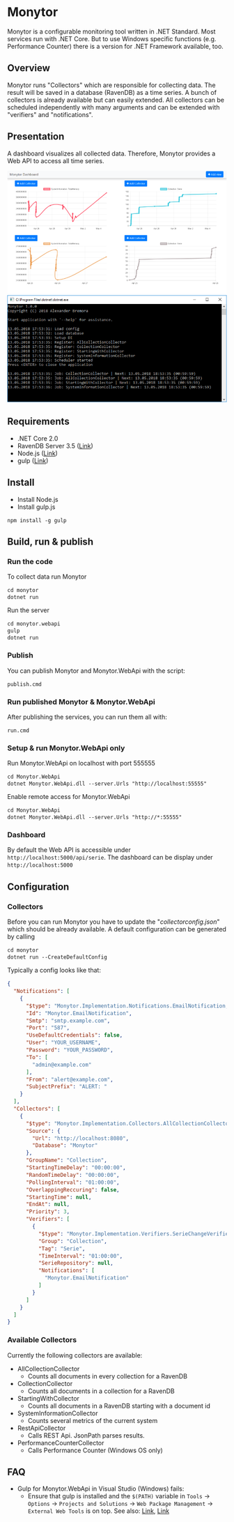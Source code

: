 # Monytor

Monytor is a configurable monitoring tool written in .NET Standard. Most services run with .NET Core. But to use Windows specific functions (e.g. Performance Counter) there is a version for .NET Framework available, too.  

## Overview
Monytor runs "Collectors" which are responsible for collecting data. The result will be saved in a database (RavenDB) as a time series. A bunch of collectors is already available but can easily extended. All collectors can be scheduled independently with many arguments and can be extended with "verifiers" and "notifications".

## Presentation
A dashboard visualizes all collected data. Therefore, Monytor provides a Web API to access all time series.

![Monytor Dashboard](/images/monytor_dashboard.png?raw=true)
![Monytor Collector Console](/images/monytor_console.png?raw=true)

## Requirements
- .NET Core 2.0
- RavenDB Server 3.5 ([Link](https://ravendb.net))
- Node.js ([Link](https://nodejs.org))
- gulp ([Link](https://gulpjs.com)) 

## Install
- Install Node.js
- Install gulp.js
```
npm install -g gulp
```
  
## Build, run & publish
### Run the code
To collect data run Monytor
```
cd monytor
dotnet run
```

Run the server
```
cd monytor.webapi
gulp
dotnet run
```

### Publish
You can publish Monytor and Monytor.WebApi with the script:
```
publish.cmd
```

### Run published Monytor & Monytor.WebApi
After publishing the services, you can run them all with:
```
run.cmd
```

### Setup & run Monytor.WebApi  only
Run Monytor.WebApi on localhost with port 555555
```
cd Monytor.WebApi
dotnet Monytor.WebApi.dll --server.Urls "http://localhost:55555"
```

Enable remote access for Monytor.WebApi 
```
cd Monytor.WebApi
dotnet Monytor.WebApi.dll --server.Urls "http://*:55555"
```

### Dashboard
By default the Web API is accessible under `http://localhost:5000/api/serie`. The dashboard can be display under `http://localhost:5000`

## Configuration
### Collectors
Before you can run Monytor you have to update the "*collectorconfig.json*" which should be already available. A default configuration can be generated by calling

```
cd monytor
dotnet run --CreateDefaultConfig
```
Typically a config looks like that:

```json
{
  "Notifications": [
    {
      "$type": "Monytor.Implementation.Notifications.EmailNotification, Monytor.Implementation",
      "Id": "Monytor.EmailNotification",
      "Smtp": "smtp.example.com",
      "Port": "587",
      "UseDefaultCredentials": false,
      "User": "YOUR_USERNAME",
      "Password": "YOUR_PASSWORD",
      "To": [
        "admin@example.com"
      ],
      "From": "alert@example.com",
      "SubjectPrefix": "ALERT: "
    }
  ],
  "Collectors": [
    {
      "$type": "Monytor.Implementation.Collectors.AllCollectionCollector, Monytor.Implementation",
      "Source": {
        "Url": "http://localhost:8080",
        "Database": "Monytor"
      },
      "GroupName": "Collection",
      "StartingTimeDelay": "00:00:00",
      "RandomTimeDelay": "00:00:00",
      "PollingInterval": "01:00:00",
      "OverlappingReccuring": false,
      "StartingTime": null,
      "EndAt": null,
      "Priority": 3,
      "Verifiers": [
        {
          "$type": "Monytor.Implementation.Verifiers.SerieChangeVerifier, Monytor.Implementation",
          "Group": "Collection",
          "Tag": "Serie",
          "TimeInterval": "01:00:00",
          "SerieRepository": null,
          "Notifications": [
            "Monytor.EmailNotification"
          ]
        }
      ]
    }
  ]
}
```

### Available Collectors
Currently the following collectors are available:
* AllCollectionCollector
  * Counts all documents in every collection for a RavenDB
* CollectionCollector
  * Counts all documents in a collection for a RavenDB
* StartingWithCollector
  * Counts all documents in a RavenDB starting with a document id
* SystemInformationCollector
  * Counts several metrics of the current system
* RestApiCollector
  * Calls REST Api. JsonPath parses results.
* PerformanceCounterCollector
  * Calls Performance Counter (Windows OS only)

## FAQ
- Gulp for Monytor.WebApi in Visual Studio (Windows) fails:
  - Ensure that gulp is installed and the `$(PATH)` variable in `Tools` -> `Options` -> `Projects and Solutions` -> `Web Package Management` -> `External Web Tools` is on top. See also: [Link](https://stackoverflow.com/questions/48737556/gulp-integration-in-visual-studio-2017-not-working), [Link](https://github.com/VirtoCommerce/vc-platform/issues/247)